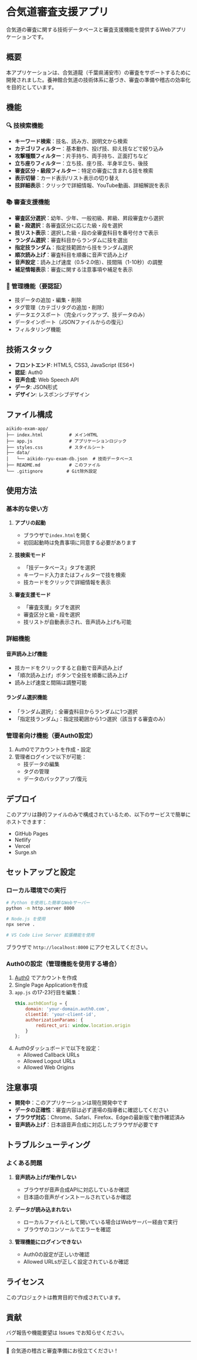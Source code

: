 # 合気道審査支援アプリ

合気道の審査に関する技術データベースと審査支援機能を提供するWebアプリケーションです。

## 概要

本アプリケーションは、合気道龍（千葉県浦安市）の審査をサポートするために開発されました。養神館合気道の技術体系に基づき、審査の準備や稽古の効率化を目的としています。

## 機能

### 🔍 技検索機能
- **キーワード検索**：技名、読み方、説明文から検索
- **カテゴリフィルター**：基本動作、投げ技、抑え技などで絞り込み
- **攻撃種類フィルター**：片手持ち、両手持ち、正面打ちなど
- **立ち座りフィルター**：立ち技、座り技、半身半立ち、後技
- **審査区分・級段フィルター**：特定の審査に含まれる技を検索
- **表示切替**：カード表示/リスト表示の切り替え
- **技詳細表示**：クリックで詳細情報、YouTube動画、詳細解説を表示

### 📚 審査支援機能
- **審査区分選択**：幼年、少年、一般初級、昇級、昇段審査から選択
- **級・段選択**：各審査区分に応じた級・段を選択
- **技リスト表示**：選択した級・段の全審査科目を番号付きで表示
- **ランダム選択**：審査科目からランダムに技を選出
- **指定技ランダム**：指定技範囲から技をランダム選択
- **順次読み上げ**：審査科目を順番に音声で読み上げ
- **音声設定**：読み上げ速度（0.5-2.0倍）、技間隔（1-10秒）の調整
- **補足情報表示**：審査に関する注意事項や補足を表示

### 🔧 管理機能（要認証）
- 技データの追加・編集・削除
- タグ管理（カテゴリタグの追加・削除）
- データエクスポート（完全バックアップ、技データのみ）
- データインポート（JSONファイルからの復元）
- フィルタリング機能

## 技術スタック

- **フロントエンド**: HTML5, CSS3, JavaScript (ES6+)
- **認証**: Auth0
- **音声合成**: Web Speech API
- **データ**: JSON形式
- **デザイン**: レスポンシブデザイン

## ファイル構成

```
aikido-exam-app/
├── index.html          # メインHTML
├── app.js              # アプリケーションロジック
├── styles.css          # スタイルシート
├── data/
│   └── aikido-ryu-exam-db.json  # 技術データベース
├── README.md           # このファイル
└── .gitignore         # Git除外設定
```

## 使用方法

### 基本的な使い方

1. **アプリの起動**
   - ブラウザで`index.html`を開く
   - 初回起動時は免責事項に同意する必要があります

2. **技検索モード**
   - 「技データベース」タブを選択
   - キーワード入力またはフィルターで技を検索
   - 技カードをクリックで詳細情報を表示

3. **審査支援モード**
   - 「審査支援」タブを選択
   - 審査区分と級・段を選択
   - 技リストが自動表示され、音声読み上げも可能

### 詳細機能

#### 音声読み上げ機能
- 技カードをクリックすると自動で音声読み上げ
- 「順次読み上げ」ボタンで全技を順番に読み上げ
- 読み上げ速度と間隔は調整可能

#### ランダム選択機能
- 「ランダム選択」：全審査科目からランダムに1つ選択
- 「指定技ランダム」：指定技範囲から1つ選択（該当する審査のみ）

### 管理者向け機能（要Auth0設定）
1. Auth0でアカウントを作成・設定
2. 管理者ログインで以下が可能：
   - 技データの編集
   - タグの管理
   - データのバックアップ/復元

## デプロイ

このアプリは静的ファイルのみで構成されているため、以下のサービスで簡単にホストできます：

- GitHub Pages
- Netlify
- Vercel
- Surge.sh

## セットアップと設定

### ローカル環境での実行

```bash
# Python を使用した簡単なWebサーバー
python -m http.server 8000

# Node.js を使用
npx serve .

# VS Code Live Server 拡張機能を使用
```

ブラウザで `http://localhost:8000` にアクセスしてください。

### Auth0の設定（管理機能を使用する場合）

1. [Auth0](https://auth0.com/) でアカウントを作成
2. Single Page Applicationを作成
3. `app.js` の17-23行目を編集：
   ```javascript
   this.auth0Config = {
       domain: 'your-domain.auth0.com',
       clientId: 'your-client-id',
       authorizationParams: {
           redirect_uri: window.location.origin
       }
   };
   ```
4. Auth0ダッシュボードで以下を設定：
   - Allowed Callback URLs
   - Allowed Logout URLs
   - Allowed Web Origins

## 注意事項

- **開発中**：このアプリケーションは現在開発中です
- **データの正確性**：審査内容は必ず道場の指導者に確認してください
- **ブラウザ対応**：Chrome、Safari、Firefox、Edgeの最新版で動作確認済み
- **音声読み上げ**：日本語音声合成に対応したブラウザが必要です

## トラブルシューティング

### よくある問題

1. **音声読み上げが動作しない**
   - ブラウザが音声合成APIに対応しているか確認
   - 日本語の音声がインストールされているか確認

2. **データが読み込まれない**
   - ローカルファイルとして開いている場合はWebサーバー経由で実行
   - ブラウザのコンソールでエラーを確認

3. **管理機能にログインできない**
   - Auth0の設定が正しいか確認
   - Allowed URLsが正しく設定されているか確認

## ライセンス

このプロジェクトは教育目的で作成されています。

## 貢献

バグ報告や機能要望は Issues でお知らせください。

---

🥋 合気道の稽古と審査準備にお役立てください！